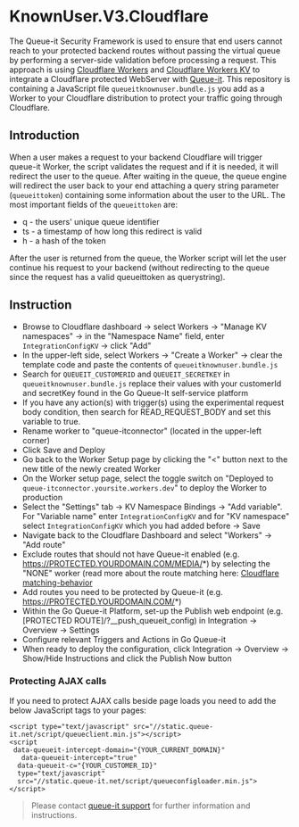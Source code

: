 # KnownUser.V3.Cloudflare
The Queue-it Security Framework is used to ensure that end users cannot reach to your protected backend routes without passing the virtual queue by performing a server-side validation before processing a request. This approach is using [Cloudflare Workers](https://developers.cloudflare.com/workers/] ) and [Cloudflare Workers KV](https://developers.cloudflare.com/workers/kv/) to integrate a Cloudflare protected WebServer with [Queue-it](https://queue-it.com/). This repository is containing a JavaScript file `queueitknownuser.bundle.js` you add as a Worker to your Cloudflare distribution to protect your traffic going through Cloudflare. 
## Introduction
When a user makes a request to your backend Cloudflare will trigger queue-it Worker, the  script validates the request and if it is needed, it will redirect the user to the queue. After waiting in the queue, the queue engine will redirect the user back to your end attaching a query string parameter (`queueittoken`) containing some information about the user to the URL.
The most important fields of the `queueittoken` are:

- q - the users' unique queue identifier
- ts - a timestamp of how long this redirect is valid
- h - a hash of the token

After the user is returned from the queue, the Worker script will let the user continue his request to your backend (without redirecting to the queue since the request has a valid queueittoken as querystring).

## Instruction
*  Browse to Cloudflare dashboard -> select Workers -> "Manage KV namespaces" -> in the "Namespace Name" field, enter `IntegrationConfigKV` -> click "Add"
*  In the upper-left side, select Workers -> "Create a Worker" -> clear the template code and paste the contents of `queueitknownuser.bundle.js`
*  Search for `QUEUEIT_CUSTOMERID` and `QUEUEIT_SECRETKEY` in `queueitknownuser.bundle.js` replace their values with your customerId and secretKey found in the Go Queue-It self-service platform 
* If you have any action(s) with trigger(s) using the experimental request body condition, then search for READ_REQUEST_BODY and set this variable to true.
*  Rename worker to "queue-itconnector" (located in the upper-left corner)
*  Click Save and Deploy
*  Go back to the Worker Setup page by clicking the "<" button next to the new title of the newly created Worker
*  On the Worker setup page, select the toggle switch on "Deployed to `queue-itconnector.yoursite.workers.dev`" to deploy the Worker to production
*  Select the "Settings" tab -> KV Namespace Bindings -> "Add variable". For "Variable name" enter `IntegrationConfigKV` and for "KV namespace" select `IntegrationConfigKV` which you had added before -> Save
*  Navigate back to the Cloudflare Dashboard and select "Workers" -> "Add route"
*  Exclude routes that should not have Queue-it enabled (e.g. https://PROTECTED.YOURDOMAIN.COM/MEDIA/*) by selecting the "NONE" worker (read more about the route matching here: [Cloudflare matching-behavior](https://developers.cloudflare.com/workers/about/routes/#matching-behavior)
*  Add routes you need to be protected by Queue-it (e.g. https://PROTECTED.YOURDOMAIN.COM/*)
*  Within the Go Queue-it Platform, set-up the Publish web endpoint (e.g. [PROTECTED ROUTE]/?__push_queueit_config) in Integration -> Overview -> Settings 
*  Configure relevant Triggers and Actions in Go Queue-it
*  When ready to deploy the configuration, click Integration -> Overview -> Show/Hide Instructions and click the Publish Now button

### Protecting AJAX calls
If you need to protect AJAX calls beside page loads you need to add the below JavaScript tags to your pages:
```
<script type="text/javascript" src="//static.queue-it.net/script/queueclient.min.js"></script>
<script
 data-queueit-intercept-domain="{YOUR_CURRENT_DOMAIN}"
   data-queueit-intercept="true"
  data-queueit-c="{YOUR_CUSTOMER_ID}"
  type="text/javascript"
  src="//static.queue-it.net/script/queueconfigloader.min.js">
</script>
```

>Please contact [queue-it support](https://support.queue-it.com/hc/en-us) for further information and instructions.
 
